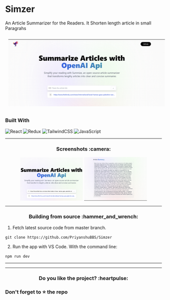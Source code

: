 # Simzer

An Article Summarizer for the Readers. It Shorten length article in small Paragrahs<br><br>
     <img src="https://github.com/PriyanshuBBS/Media/blob/master/Screenshot%202023-11-17%20151720.png" alt="SIMZER" style="margin:10px 10px">


### Built With
![React](https://img.shields.io/badge/react-%2320232a.svg?style=for-the-badge&logo=react&logoColor=%2361DAFB)
![Redux](https://img.shields.io/badge/redux-%23593d88.svg?style=for-the-badge&logo=redux&logoColor=white)
![TailwindCSS](https://img.shields.io/badge/tailwindcss-%2338B2AC.svg?style=for-the-badge&logo=tailwind-css&logoColor=white)
![JavaScript](https://img.shields.io/badge/javascript-%23323330.svg?style=for-the-badge&logo=javascript&logoColor=%23F7DF1E) 

---

<h3 align="center">Screenshots :camera:</h3>

<div align="center">
        <img width="40%" src="https://github.com/PriyanshuBBS/Media/blob/master/Screenshot%202023-11-17%20160646.png" alt="screenshot 1">
     <img width="40%" src="https://github.com/PriyanshuBBS/Media/blob/master/Screenshot%202023-11-17%20160756.png" alt="screenshot 1">
</div>

---

<h3 align="center">Building from source :hammer_and_wrench:</h3>

1. Fetch latest source code from master branch.
```
git clone https://github.com/PriyanshuBBS/Simzer
```

2. Run the app with VS Code. With the command line:

```
npm run dev
```

---

---

<h3 align="center">Do you like the project? :heartpulse:	</h3>

<h3>Don't forget to ⭐ the repo</h3>
